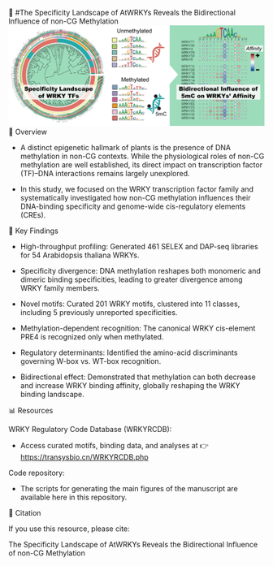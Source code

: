 🌱 #The Specificity Landscape of AtWRKYs Reveals the Bidirectional Influence of non-CG Methylation
![image](https://github.com/Jiang-Bio/WRKY_RCDB/blob/master/graphical_abstract.png)
📖 Overview

- A distinct epigenetic hallmark of plants is the presence of DNA methylation in non-CG contexts. While the physiological roles of non-CG methylation are well established, its direct impact on transcription factor (TF)–DNA interactions remains largely unexplored.

- In this study, we focused on the WRKY transcription factor family and systematically investigated how non-CG methylation influences their DNA-binding specificity and genome-wide cis-regulatory elements (CREs).

🔬 Key Findings

- High-throughput profiling: Generated 461 SELEX and DAP-seq libraries for 54 Arabidopsis thaliana WRKYs.

- Specificity divergence: DNA methylation reshapes both monomeric and dimeric binding specificities, leading to greater divergence among WRKY family members.

- Novel motifs: Curated 201 WRKY motifs, clustered into 11 classes, including 5 previously unreported specificities.

- Methylation-dependent recognition: The canonical WRKY cis-element PRE4 is recognized only when methylated.

- Regulatory determinants: Identified the amino-acid discriminants governing W-box vs. WT-box recognition.

- Bidirectional effect: Demonstrated that methylation can both decrease and increase WRKY binding affinity, globally reshaping the WRKY binding landscape.

📊 Resources

WRKY Regulatory Code Database (WRKYRCDB):
- Access curated motifs, binding data, and analyses at 👉 https://transysbio.cn/WRKYRCDB.php

Code repository:
- The scripts for generating the main figures of the manuscript are available here in this repository.

📌 Citation

If you use this resource, please cite:

The Specificity Landscape of AtWRKYs Reveals the Bidirectional Influence of non-CG Methylation


